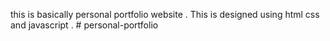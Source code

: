 this is basically personal portfolio website . This is designed using html css and javascript . # personal-portfolio
